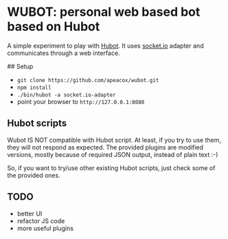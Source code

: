 # WUBOT: personal web based bot based on Hubot

A simple experiment to play with [Hubot](https://hubot.github.com/). It uses
[socket.io](http://socket.io) adapter and communicates through a web interface.

## Setup

* `git clone https://github.com/apeacox/wubot.git`
* `npm install`
* `./bin/hubot -a socket.io-adapter`
* point your browser to `http://127.0.0.1:8080`

## Hubot scripts

Wubot IS NOT compatible with Hubot script. At least, if you try to use them,
they will not respond as expected. The provided plugins are modified versions,
mostly because of required JSON output, instead of plain text :-)

So, if you want to try/use other existing Hubot scripts, just check some of the
provided ones.

## TODO

* better UI
* refactor JS code
* more useful plugins

